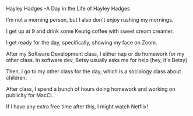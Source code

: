 Hayley Hadges
-A Day in the Life of Hayley Hadges


I'm not a morning person, but I also don't enjoy rushing my mornings.

I get up at 9 and drink some Keurig coffee with sweet cream creamer.

I get ready for the day, specifically, showing my face on Zoom.

After my Software Development class, I either nap or do homework for my other class. In software dev, Betsy usually asks me for help (hey, it's Betsy)

Then, I go to my other class for the day, which is a sociology class about children.

After class, I spend a bunch of hours doing homework and working on publicity for MacCL.

If I have any extra free time after this, I might watch Netflix!

